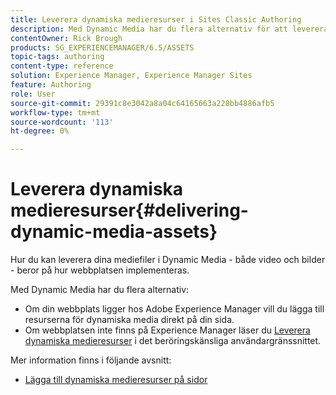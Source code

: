 ```yaml
---
title: Leverera dynamiska medieresurser i Sites Classic Authoring
description: Med Dynamic Media har du flera alternativ för att leverera dynamiskt mediematerial - både video och bilder - till din webbplats.
contentOwner: Rick Brough
products: SG_EXPERIENCEMANAGER/6.5/ASSETS
topic-tags: authoring
content-type: reference
solution: Experience Manager, Experience Manager Sites
feature: Authoring
role: User
source-git-commit: 29391c8e3042a8a04c64165663a228bb4886afb5
workflow-type: tm+mt
source-wordcount: '113'
ht-degree: 0%

---
```


# Leverera dynamiska medieresurser{#delivering-dynamic-media-assets}

Hur du kan leverera dina mediefiler i Dynamic Media - både video och bilder - beror på hur webbplatsen implementeras.

Med Dynamic Media har du flera alternativ:

* Om din webbplats ligger hos Adobe Experience Manager vill du lägga till resurserna för dynamiska media direkt på din sida.
* Om webbplatsen inte finns på Experience Manager läser du [Leverera dynamiska medieresurser](/help/assets/delivering-dynamic-media-assets.md) i det beröringskänsliga användargränssnittet.

Mer information finns i följande avsnitt:

* [Lägga till dynamiska medieresurser på sidor](/help/sites-classic-ui-authoring/dynamic-media-assets-adding-to-page.md)
